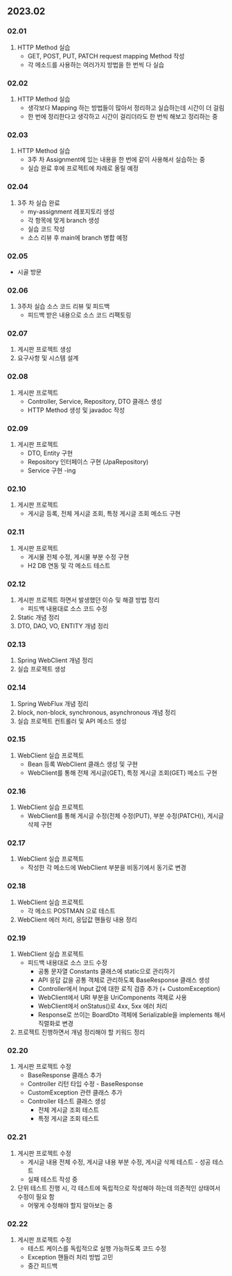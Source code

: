 ## 2023.02
### 02.01
1. HTTP Method 실습
    + GET, POST, PUT, PATCH request mapping Method 작성
    + 각 메소드를 사용하는 여러가지 방법을 한 번씩 다 실습
### 02.02
1. HTTP Method 실습
    + 생각보다 Mapping 하는 방법들이 많아서 정리하고 실습하는데 시간이 더 걸림
    + 한 번에 정리한다고 생각하고 시간이 걸리더라도 한 번씩 해보고 정리하는 중
### 02.03
1. HTTP Method 실습
   + 3주 차 Assignment에 있는 내용을 한 번에 같이 사용해서 실습하는 중
   + 실습 완료 후에 프로젝트에 차례로 올릴 예정
### 02.04
1. 3주 차 실습 완료 
   + my-assignment 레포지토리 생성 
   + 각 항목에 맞게 branch 생성 
   + 실습 코드 작성
   + 소스 리뷰 후 main에 branch 병합 예정
### 02.05
- 시골 방문
### 02.06
1. 3주차 실습 소스 코드 리뷰 및 피드백
   + 피드백 받은 내용으로 소스 코드 리팩토링
### 02.07
1. 게시판 프로젝트 생성
2. 요구사항 및 시스템 설계
### 02.08
1. 게시판 프로젝트
    + Controller, Service, Repository, DTO 클래스 생성
    + HTTP Method 생성 및 javadoc 작성
### 02.09
1. 게시판 프로젝트
    + DTO, Entity 구현
    + Repository 인터페이스 구현 (JpaRepository)
    + Service 구현 -ing
### 02.10
1. 게시판 프로젝트
   + 게시글 등록, 전체 게시글 조회, 특정 게시글 조회 메소드 구현
### 02.11
1. 게시판 프로젝트
   + 게시물 전체 수정, 게시물 부분 수정 구현
   + H2 DB 연동 및 각 메소드 테스트
### 02.12
1. 게시판 프로젝트 하면서 발생했던 이슈 및 해결 방법 정리
   + 피드백 내용대로 소스 코드 수정
2. Static 개념 정리
3. DTO, DAO, VO, ENTITY 개념 정리
### 02.13
1. Spring WebClient 개념 정리
2. 실습 프로젝트 생성
### 02.14
1. Spring WebFlux 개념 정리
2. block, non-block, synchronous, asynchronous 개념 정리
3. 실습 프로젝트 컨트롤러 및 API 메소드 생성
### 02.15
1. WebClient 실습 프로젝트
    + Bean 등록 WebClient 클래스 생성 및 구현
    + WebClient를 통해 전체 게시글(GET), 특정 게시글 조회(GET) 메소드 구현 
### 02.16
1. WebClient 실습 프로젝트
    + WebClient를 통해 게시글 수정(전체 수정(PUT), 부분 수정(PATCH)), 게시글 삭제 구현
### 02.17
1. WebClient 실습 프로젝트
    + 작성한 각 메소드에 WebClient 부분을 비동기에서 동기로 변경
### 02.18
1. WebClient 실습 프로젝트
    + 각 메소드 POSTMAN 으로 테스트
2. WebClient 에러 처리, 응답값 핸들링 내용 정리
### 02.19
1. WebClient 실습 프로젝트
    + 피드백 내용대로 소스 코드 수정
       + 공통 문자열 Constants 클래스에 static으로 관리하기
       + API 응답 값을 공통 객체로 관리하도록 BaseResponse 클래스 생성
       + Controller에서 Input 값에 대한 로직 검증 추가 (+ CustomException)
       + WebClient에서 URI 부분을 UriComponents 객체로 사용
       + WebClient에서 onStatus()로 4xx, 5xx 에러 처리
       + Response로 쓰이는 BoardDto 객체에 Serializable을 implements 해서 직렬화로 변경
2. 프로젝트 진행하면서 개념 정리해야 할 키워드 정리
### 02.20
1. 게시판 프로젝트 수정
    + BaseResponse 클래스 추가
    + Controller 리턴 타입 수정 - BaseResponse
    + CustomException 관련 클래스 추가
    + Controller 테스트 클래스 생성
      + 전체 게시글 조회 테스트
      + 특정 게시글 조회 테스트
### 02.21
1. 게시판 프로젝트 수정
    + 게시글 내용 전체 수정, 게시글 내용 부분 수정, 게시글 삭제 테스트 - 성공 테스트
    + 실패 테스트 작성 중
2. 단위 테스트 진행 시, 각 테스트에 독립적으로 작성해야 하는데 의존적인 상태여서 수정이 필요 함
    + 어떻게 수정해야 할지 알아보는 중
### 02.22
1. 게시판 프로젝트 수정
    + 테스트 케이스를 독립적으로 실행 가능하도록 코드 수정
    + Exception 핸들러 처리 방법 고민
    + 중간 피드백